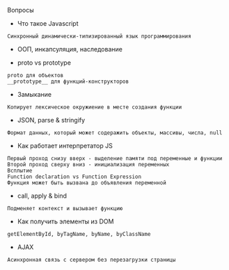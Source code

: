 Вопросы
- Что такое Javascript
```
Синхронный динамически-типизированный язык программирования 
```
- ООП, инкапсуляция, наследование

- proto vs prototype
```
proto для объектов
__prototype__ для функций-конструкторов
```
- Замыкание
```
Копирует лексическое окружиение в месте создания функции
```
- JSON, parse & stringify
```
Формат данных, который может содеражить объекты, массивы, числа, null
```

- Как работает интерпретатор JS
```
Первый проход снизу вверх - выделение памяти под переменные и функции
Второй проход сверху вниз - инициализация переменных
Всплытие 
Function declaration vs Function Expression 
Функция может быть вызвана до объявления переменной
```

- call, apply & bind
```
Подменяет контекст и вызывает функцию
```

- Как получить элементы из DOM
```
getElementById, byTagName, byName, byClassName
```

- AJAX
```
Асинхронная связь с сервером без перезагрузки страницы
```

